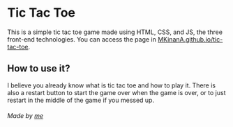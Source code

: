 # Tic Tac Toe
This is a simple tic tac toe game made using HTML, CSS, and JS, the three front-end technologies. You can access the page in [MKinanA.github.io/tic-tac-toe](https://mkinana.github.io/tic-tac-toe/).

## How to use it?
I believe you already know what is tic tac toe and how to play it. There is also a restart button to start the game over when the game is over, or to just restart in the middle of the game if you messed up.

###### Made by [me](https://mkinana.github.io/)